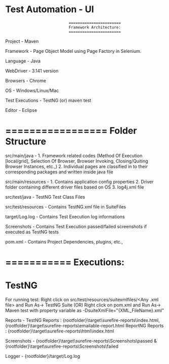 # Test Automation - UI

								=======================
								Framework Architecture:
								=======================

Project - Maven

Framework - Page Object Model using Page Factory in Selenium.

Language - Java

WebDriver - 3.141 version

Browsers - Chrome

OS - Windows/Linux/Mac

Test Executions - TestNG (or) maven test

Editor - Eclipse

=================
Folder Structure
=================

src/main/java - 1. Framework related codes (Method Of Execution [local/grid], Selection Of Browser, Browser Invoking, Closing/Quiting Browser Instances, etc.,)
				2. Individual pages are classified in to their corresponding packages and written inside java file
				

src/main/resources - 1. Contains application config properties
					 2. Driver folder containing different driver files based on OS
					 3. log4j.xml file

src/test/java - TestNG Test Class Files

src/test/resources - Contains TestNG.xml file in SuiteFiles

target/Log.log - Contains Test Execution log informations

Screenshots - Contains Test Execution passed/failed screenshots if executed as TestNG tests

pom.xml - Contains Project Dependencies, plugins, etc., 

===========
Executions:
=======
TestNG
=======
For running test:
 Right click on src/test/resources/suitexmlfiles/<Any .xml file> and Run As-> TestNG Suite
	(OR)
 Right click on pom.xml and Run As-> Maven test with property variable as -DsuiteXmlFile="{XML_FileName}.xml"

Reports - TestNG Reports   : {rootfolder}\target\surefire-reports\index.html,		
						     {rootfolder}\target\surefire-reports\emailable-report.html
	      ReportNG Reports : {rootfolder}\target\surefire-reports\html\index.html

Screenshots - {rootfolder}\target\surefire-reports\Screenshots\passed & {rootfolder}\target\surefire-reports\Screenshots\failed

Logger - {rootfolder}/target/Log.log